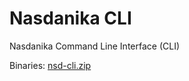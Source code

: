 # Nasdanika CLI

Nasdanika Command Line Interface (CLI)

Binaries: [nsd-cli.zip](https://docs.nasdanika.org/cli/nsd-cli.zip)
